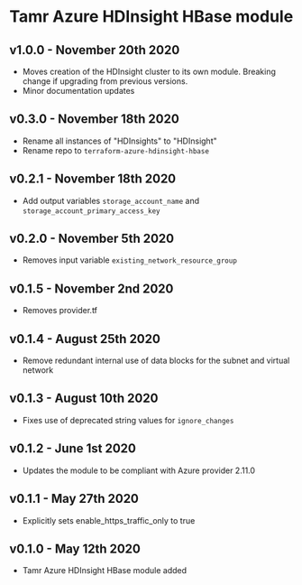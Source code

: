 # Tamr Azure HDInsight HBase module

## v1.0.0 - November 20th 2020
* Moves creation of the HDInsight cluster to its own module. Breaking change if upgrading from
 previous versions.
* Minor documentation updates

## v0.3.0 - November 18th 2020
* Rename all instances of "HDInsights" to "HDInsight"
* Rename repo to `terraform-azure-hdinsight-hbase`

## v0.2.1 - November 18th 2020
* Add output variables `storage_account_name` and `storage_account_primary_access_key`

## v0.2.0 - November 5th 2020
* Removes input variable `existing_network_resource_group`

## v0.1.5 - November 2nd 2020
* Removes provider.tf

## v0.1.4 - August 25th 2020
* Remove redundant internal use of data blocks for the subnet and virtual network

## v0.1.3 - August 10th 2020
* Fixes use of deprecated string values for `ignore_changes`

## v0.1.2 - June 1st 2020
* Updates the module to be compliant with Azure provider 2.11.0

## v0.1.1 - May 27th 2020
* Explicitly sets enable_https_traffic_only to true

## v0.1.0 - May 12th 2020
* Tamr Azure HDInsight HBase module added

